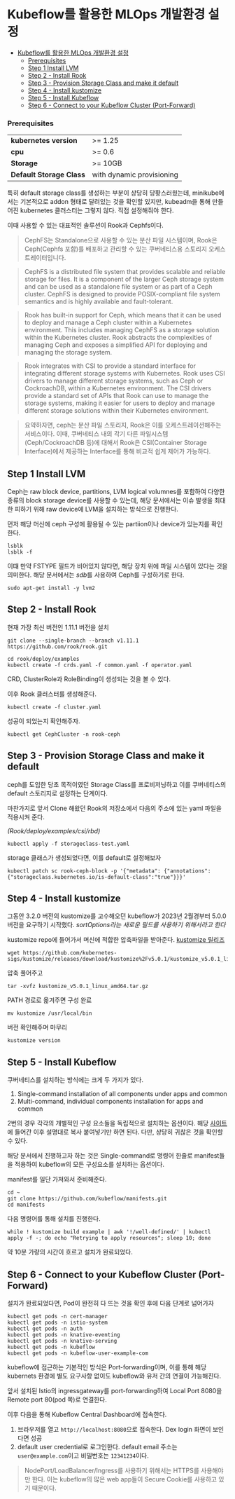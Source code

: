 # Kubeflow를 활용한 MLOps 개발환경 설정

- [Kubeflow를 활용한 MLOps 개발환경 설정](#kubeflow를-활용한-mlops-개발환경-설정)
    - [Prerequisites](#prerequisites)
  - [Step 1 Install LVM](#step-1-install-lvm)
  - [Step 2 - Install Rook](#step-2---install-rook)
  - [Step 3 - Provision Storage Class and make it default](#step-3---provision-storage-class-and-make-it-default)
  - [Step 4 - Install kustomize](#step-4---install-kustomize)
  - [Step 5 - Install Kubeflow](#step-5---install-kubeflow)
  - [Step 6 - Connect to your Kubeflow Cluster (Port-Forward)](#step-6---connect-to-your-kubeflow-cluster-port-forward)


### Prerequisites
|                    |         |
|------------------------|---------|
| **kubernetes version** | >= 1.25 |
| **cpu**                | >= 0.6     |
| **Storage**            | >= 10GB    |
| **Default Storage Class**| with dynamic provisioning|

특히 default storage class를 생성하는 부분이 상당히 당황스러웠는데, minikube에서는 기본적으로 addon 형태로 달려있는 것을 확인할 있지만, kubeadm을 통해 만들어진 kubernetes 클러스터는 그렇지 않다. 직접 설정해줘야 한다.

이때 사용할 수 있는 대표적인 솔루션이 Rook과 Cephfs이다. 
> CephFS는 Standalone으로 사용할 수 있는 분산 파일 시스템이며, Rook은 Ceph(Cephfs 포함)를 배포하고 관리할 수 있는 쿠버네티스용 스토리지 오케스트레이터입니다. 

>  CephFS is a distributed file system that provides scalable and reliable storage for files. It is a component of the larger Ceph storage system and can be used as a standalone file system or as part of a Ceph cluster. CephFS is designed to provide POSIX-compliant file system semantics and is highly available and fault-tolerant.

> Rook has built-in support for Ceph, which means that it can be used to deploy and manage a Ceph cluster within a Kubernetes environment. This includes managing CephFS as a storage solution within the Kubernetes cluster. Rook abstracts the complexities of managing Ceph and exposes a simplified API for deploying and managing the storage system.

> Rook integrates with CSI to provide a standard interface for integrating different storage systems with Kubernetes. Rook uses CSI drivers to manage different storage systems, such as Ceph or CockroachDB, within a Kubernetes environment. The CSI drivers provide a standard set of APIs that Rook can use to manage the storage systems, making it easier for users to deploy and manage different storage solutions within their Kubernetes environment.

> 요약하자면, ceph는 분산 파일 스토리지, Rook은 이를 오케스트레이션해주는 서비스이다. 이때, 쿠버네티스 내의 각기 다른 파일시스템(Ceph/CockroachDB 등)에 대해서 Rook은 CSI(Container Storage Interface)에서 제공하는 Interface를 통해 비교적 쉽게 제어가 가능하다.

## Step 1 Install LVM

Ceph는 raw block device, partitions, LVM logical volumnes를 포함하여 다양한 종류의 block storage device를 사용할 수 있는데, 해당 문서에서는 이슈 발생을 최대한 피하기 위해 raw device에 LVM을 설치하는 방식으로 진행한다.

먼저 해당 머신에 ceph 구성에 활용될 수 있는 partiion이나 device가 있는지를 확인한다.
```
lsblk
lsblk -f
```
이떄 만약 FSTYPE 필드가 비어있지 않다면, 해당 장치 위에 파일 시스템이 있다는 것을 의미한다. 해당 문서에서는 *sdb*를 사용하여 Ceph를 구성하기로 한다.

```
sudo apt-get install -y lvm2
```

## Step 2 - Install Rook

현재 가장 최신 버전인 1.11.1 버전을 설치

```
git clone --single-branch --branch v1.11.1 https://github.com/rook/rook.git
```

```
cd rook/deploy/examples
kubectl create -f crds.yaml -f common.yaml -f operator.yaml
```
CRD, ClusterRole과 RoleBinding이 생성되는 것을 볼 수 있다.

이후 Rook 클러스터를 생성해준다.
```
kubectl create -f cluster.yaml
```

성공이 되었는지 확인해주자.
```
kubectl get CephCluster -n rook-ceph
```

## Step 3 - Provision Storage Class and make it default

ceph를 도입한 당초 목적이였던 Storage Class를 프로비저닝하고 이를 쿠버네티스의 default 스토리지로 설정하는 단계이다.

마찬가지로 앞서 Clone 해왔던 Rook의 저장소에서 다음의 주소에 있는 yaml 파일을 적용시켜 준다.

*(Rook/deploy/examples/csi/rbd)*

```
kubectl apply -f storageclass-test.yaml
```

storage 클래스가 생성되었다면, 이를 default로 설정해보자
```
kubectl patch sc rook-ceph-block -p '{"metadata": {"annotations":{"storageclass.kubernetes.io/is-default-class":"true"}}}'
```

## Step 4 - Install kustomize

그동안 3.2.0 버전의 kustomize를 고수해오던 kubeflow가 2023년 2월경부터 5.0.0 버전을 요구하기 시작했다. *sortOptions라는 새로운 필드를 사용하기 위해서라고 한다*

kustomize repo에 들어가서 머신에 적합한 압축파일을 받아준다. [kustomize 릴리즈](https://github.com/kubernetes-sigs/kustomize/releases)

```
wget https://github.com/kubernetes-sigs/kustomize/releases/download/kustomize%2Fv5.0.1/kustomize_v5.0.1_linux_amd64.tar.gz
```

압축 풀어주고 
```
tar -xvfz kustomize_v5.0.1_linux_amd64.tar.gz
```

PATH 경로로 옮겨주면 구성 완료
```
mv kustomize /usr/local/bin
```

버전 확인해주며 마무리
```
kustomize version
```

## Step 5 - Install Kubeflow

쿠버네티스를 설치하는 방식에는 크게 두 가지가 있다.
1. Single-command installation of all components under apps and common
2. Multi-command, individual components installation for apps and common

2번의 경우 각각의 개별적인 구성 요소들을 독립적으로 설치하는 옵션이다. 해당 [사이트](https://github.com/kubeflow/manifests#connect-to-your-kubeflow-cluster)에 들어간 이후 설명대로 복사 붙여넣기만 하면 된다. 다만, 상당히 귀찮은 것을 확인할 수 있다. 

해당 문서에서 진행하고자 하는 것은 Single-command로 명령어 한줄로 manifest들을 적용하여 kubeflow의 모든 구성요소를 설치하는 옵션이다. 

manifest를 일단 가져와서 준비해준다.
```
cd ~
git clone https://github.com/kubeflow/manifests.git
cd manifests
```

다음 명령어를 통해 설치를 진행한다.
```
while ! kustomize build example | awk '!/well-defined/' | kubectl apply -f -; do echo "Retrying to apply resources"; sleep 10; done
```

약 10분 가량의 시간이 흐르고 설치가 완료되었다.

## Step 6 - Connect to your Kubeflow Cluster (Port-Forward)

설치가 완료되었다면, Pod이 완전히 다 뜨는 것을 확인 후에 다음 단계로 넘어가자
```
kubectl get pods -n cert-manager
kubectl get pods -n istio-system
kubectl get pods -n auth
kubectl get pods -n knative-eventing
kubectl get pods -n knative-serving
kubectl get pods -n kubeflow
kubectl get pods -n kubeflow-user-example-com
```

kubeflow에 접근하는 기본적인 방식은 Port-forwarding이며, 이를 통해 해당 kubernets 환경에 별도 요구사항 없이도 kubeflow와 유저 간의 연결이 가능해진다.

앞서 설치된 Istio의 ingressgateway를 port-forwarding하여 Local Port 8080을 Remote port 80(pod 쪽)로 연결한다.

이후 다음을 통해 Kubeflow Central Dashboard에 접속한다.
1. 브라우저를 열고 `http://localhost:8080`으로 접속한다. Dex login 화면이 보인다면 성공
2. default user credential로 로그인한다. default email 주소는 `user@example.com`이고 비밀번호는 `12341234`이다.

> NodePort/LoadBalancer/Ingress를 사용하기 위해서는 HTTPS를 사용해야만 한다. 이는 kubeflow의 많은 web app들이 Secure Cookie를 사용하고 있기 때문이다.
